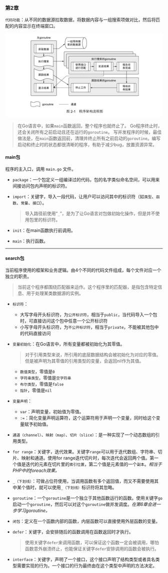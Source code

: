 ### 第2章

`代码功能`：从不同的数据源拉取数据，将数据内容与一组搜索项做对比，然后将匹配的内容显示在终端窗口。

![2-1程序架构流程图](./img/2-1.png)

> 在Go语言中，如果`main`函数返回，整个程序也就终止了。
> Go程序终止时，还会关闭所有之前启动且还在运行的`goroutine`。
> 写并发程序的时候，最佳做法是，在`main`函数返回前，清理并终止所有之前启动的`goroutine`。编写启动和终止时的状态都很清晰的程序，有助于减少bug，放置资源异常。

#### main包

程序的主入口，调用 `main.go` 文件。

- `package`：一个包定义一组编译过的代码，包的名字类似命名空间，可以用来间接访问包内声明的标识符。

- `import`：关键字，导入一段代码，让用户可以访问其中的标识符（如`类型`、`函数`、`常量`、`接口`）。
  > 导入路径前使用“`_`”，是为了让Go语言对包做初始化操作，但是并不使用包里的标识符。
                                                            
- `init`：在main函数执行前调用。

- `main`：执行函数。

***

#### search包

当前程序使用的框架和业务逻辑。由4个不同的代码文件组成，每个文件对应一个独立的职责。
> 当前这个程序都围绕匹配器来运作。这个程序里的匹配器，是指包含特定信息、用于处理某类数据源的实例。

- `标识符`：
  - 大写字母开头标识符，为`公开标识符`，相当于`public`，当代码导入一个包时，可直接访问这个包中任意一个公开标识符
  - 小写字母开头标识符，为`不公开标识符`，相当于`private`，不能被其他包中的代码直接访问

- `变量初始化`：在Go语言中，所有变量都被初始化为其零值。
  > 对于引用类型来说，所引用的底层数据结构会被初始化为对应的零值。但是被声明为其零值的引用类型的变量，会返回nil作为其值。
  - `数值类型`，零值是`0`
  - `字符串类型`，零值是`空字符串`
  - `布尔类型`，零值是`false`
  - `指针`，零值是`nil`

- `变量声明`：
  - `var`：声明变量，初始值为零值。
  - `:=`：简化变量声明运算符，这个运算符用于声明一个变量，同时给这个变量赋予初始值。

- `通道（channel）`、`映射（map）`、`切片（slice）`：是一种实现了一个动态数组的引用类型。

- `for range`：关键字，迭代效果。关键字`range`可以用于迭代数组、字符串、切片、映射和通道。使用for range迭代切片时，每次迭代会返回两个值。第一个值是迭代的元素在切片里的`索引位置`，第二个值是元素值的一个`副本`。*相当于PHP中的foreach效果。*

- `_（下划线）`：可做占位符使用，当调用函数有多个返回值，而又不需要使用其中某个值时，就可以使用`_（下划线）`标识符将其忽略。

- `goroutine`：一个`goroutine`是一个独立于其他函数运行的函数。使用关键字`go`启动一个`goroutine`，然后可以对这个`goroutine`做并发调度。*在第6章会进一步学习goroutine。*

- `闭包`：定义在一个函数内部的函数，内层函数可以直接使用外层函数的变量。

- `defer`：关键字，会安排随后的函数调用在函数返回时才执行。
  > 使用关键字`defer`来调用函数，可以保证这个函数一定会被调用，哪怕函数意外崩溃终止，也能保证关键字`defer`安排调用的函数会被执行。

- `interface`：关键字，声明了一个接口，这个接口声明了结构类型或者具名类型需要实现的行为。一个接口的行为最终由在这个类型中声明的方法决定。